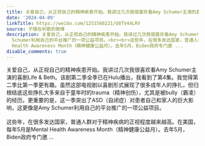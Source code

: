 ```yaml
---
title: 关爱自己，从正视自己的精神疾患开始。我讲过几次我很喜欢看Amy Schumer主演的喜剧Life & Beth。该剧第二季全季已在Hulu播出，我看到了第4集。我觉得第二季比第...
date: '2024-04-09'
linkTitle: https://weibo.com/1251560221/O8TV44LRV
source: 子陵在听歌的微博
description: 关爱自己，从正视自己的精神疾患开始。我讲过几次我很喜欢看Amy Schumer主演的喜剧Life &amp; Beth。该剧第二季全季已在Hulu播出，我看到了第4集。我觉得第二季比第一季更有趣。虽然这部电视剧以喜剧形式展现了很多成年人的挣扎，但归根结底这些挣扎大多来自于童年时的trauma（精神创伤），尤其是被bully（霸凌）的经历。更重要的是，这一季突出了ASD（自闭症）对患者自己和家人的巨大影响，这更像是Amy
  Schumer利用自己的平台推广的一项公益项目。<br><br>这些年，在很多发达国家，普通人群对于精神疾病的正视程度越来越高。在美国，每年5月是Mental
  Health Awareness Month（精神健康公益月）。去年5月，Biden政府专门邀 ...
disable_comments: true
---
```

关爱自己，从正视自己的精神疾患开始。我讲过几次我很喜欢看Amy Schumer主演的喜剧Life &amp; Beth。该剧第二季全季已在Hulu播出，我看到了第4集。我觉得第二季比第一季更有趣。虽然这部电视剧以喜剧形式展现了很多成年人的挣扎，但归根结底这些挣扎大多来自于童年时的trauma（精神创伤），尤其是被bully（霸凌）的经历。更重要的是，这一季突出了ASD（自闭症）对患者自己和家人的巨大影响，这更像是Amy Schumer利用自己的平台推广的一项公益项目。<br><br>这些年，在很多发达国家，普通人群对于精神疾病的正视程度越来越高。在美国，每年5月是Mental Health Awareness Month（精神健康公益月）。去年5月，Biden政府专门邀 ...